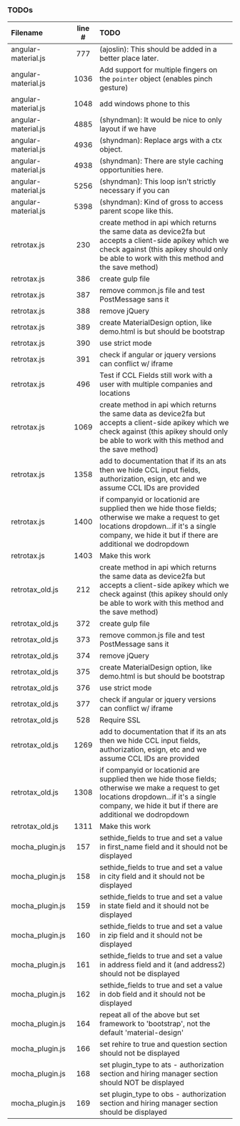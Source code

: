 ### TODOs
| Filename | line # | TODO
|:------|:------:|:------
| angular-material.js | 777 | (ajoslin): This should be added in a better place later.
| angular-material.js | 1036 | Add support for multiple fingers on the `pointer` object (enables pinch gesture)
| angular-material.js | 1048 | add windows phone to this
| angular-material.js | 4885 | (shyndman): It would be nice to only layout if we have
| angular-material.js | 4936 | (shyndman): Replace args with a ctx object.
| angular-material.js | 4938 | (shyndman): There are style caching opportunities here.
| angular-material.js | 5256 | (shyndman): This loop isn't strictly necessary if you can
| angular-material.js | 5398 | (shyndman): Kind of gross to access parent scope like this.
| retrotax.js | 230 | create method in api which returns the same data as device2fa but accepts a client-side apikey which we check against (this apikey should only be able to work with this method and the save method)
| retrotax.js | 386 | create gulp file
| retrotax.js | 387 | remove common.js file and test PostMessage sans it
| retrotax.js | 388 | remove jQuery
| retrotax.js | 389 | create MaterialDesign option, like demo.html is but should be bootstrap
| retrotax.js | 390 | use strict mode
| retrotax.js | 391 | check if angular or jquery versions can conflict w/ iframe
| retrotax.js | 496 | Test if CCL Fields still work with a user with multiple companies and locations
| retrotax.js | 1069 | create method in api which returns the same data as device2fa but accepts a client-side apikey which we check against (this apikey should only be able to work with this method and the save method)
| retrotax.js | 1358 | add to documentation that if its an ats then we hide CCL input fields, authorization, esign, etc and we assume CCL IDs are provided
| retrotax.js | 1400 | if companyid or locationid are supplied then we hide those fields; otherwise we make a request to get locations dropdown...if it's a single company, we hide it but if there are additional we dodropdown
| retrotax.js | 1403 | Make this work
| retrotax_old.js | 212 | create method in api which returns the same data as device2fa but accepts a client-side apikey which we check against (this apikey should only be able to work with this method and the save method)
| retrotax_old.js | 372 | create gulp file
| retrotax_old.js | 373 | remove common.js file and test PostMessage sans it
| retrotax_old.js | 374 | remove jQuery
| retrotax_old.js | 375 | create MaterialDesign option, like demo.html is but should be bootstrap
| retrotax_old.js | 376 | use strict mode
| retrotax_old.js | 377 | check if angular or jquery versions can conflict w/ iframe
| retrotax_old.js | 528 | Require SSL
| retrotax_old.js | 1269 | add to documentation that if its an ats then we hide CCL input fields, authorization, esign, etc and we assume CCL IDs are provided
| retrotax_old.js | 1308 | if companyid or locationid are supplied then we hide those fields; otherwise we make a request to get locations dropdown...if it's a single company, we hide it but if there are additional we dodropdown
| retrotax_old.js | 1311 | Make this work
| mocha_plugin.js | 157 | sethide_fields to true and set a value in first_name field and it should not be displayed
| mocha_plugin.js | 158 | sethide_fields to true and set a value in city field and it should not be displayed
| mocha_plugin.js | 159 | sethide_fields to true and set a value in state field and it should not be displayed
| mocha_plugin.js | 160 | sethide_fields to true and set a value in zip field and it should not be displayed
| mocha_plugin.js | 161 | sethide_fields to true and set a value in address field and it (and address2) should not be displayed
| mocha_plugin.js | 162 | sethide_fields to true and set a value in dob field and it should not be displayed
| mocha_plugin.js | 164 | repeat all of the above but set framework to 'bootstrap', not the default 'material-design'
| mocha_plugin.js | 166 | set rehire to true and question section should not be displayed
| mocha_plugin.js | 168 | set plugin_type to ats - authorization section and hiring manager section should NOT be displayed
| mocha_plugin.js | 169 | set plugin_type to obs - authorization section and hiring manager section should be displayed
